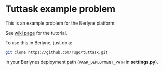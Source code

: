 # Tuttask example problem
This is an example problem for the Berlyne platform.

See [wiki page](https://github.com/rugo/berlyne/wiki/Example-Problem) for the tutorial.

To use this in Berlyne, just do a:

```bash
git clone https://github.com/rugo/tuttask.git
```

in your Berlynes deployment path (```VAGR_DEPLOYMENT_PATH``` in **settings.py**).
